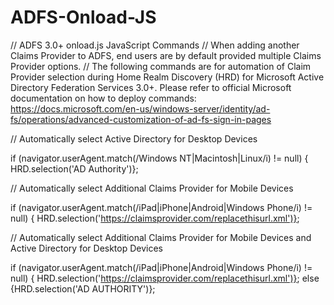 # ADFS-Onload-JS

// ADFS 3.0+ onload.js JavaScript Commands
// When adding another Claims Provider to ADFS, end users are by default provided multiple Claims Provider options.
// The following commands are for automation of Claim Provider selection during Home Realm Discovery (HRD) for Microsoft Active Directory Federation Services 3.0+. Please refer to official Microsoft documentation on how to deploy commands: https://docs.microsoft.com/en-us/windows-server/identity/ad-fs/operations/advanced-customization-of-ad-fs-sign-in-pages

// Automatically select Active Directory for Desktop Devices

if (navigator.userAgent.match(/Windows NT|Macintosh|Linux/i) != null) { HRD.selection('AD Authority')};

// Automatically select Additional Claims Provider for Mobile Devices

if (navigator.userAgent.match(/iPad|iPhone|Android|Windows Phone/i) != null) { HRD.selection('https://claimsprovider.com/replacethisurl.xml')};

// Automatically select Additional Claims Provider for Mobile Devices and Active Directory for Desktop Devices

if (navigator.userAgent.match(/iPad|iPhone|Android|Windows Phone/i) != null) { HRD.selection('https://claimsprovider.com/replacethisurl.xml')}; else {HRD.selection('AD AUTHORITY')};
